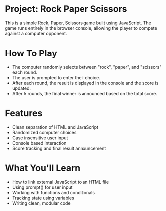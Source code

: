 # Project: Rock Paper Scissors
This is a simple Rock, Paper, Scissors game built using JavaScript. The game runs entirely in the browser console, allowing the player to compete against a computer opponent.

# How To Play

- The computer randomly selects between "rock", "paper", and "scissors" each round.
- The user is prompted to enter their choice.
- After each round, the result is displayed in the console and the score is updated.
- After 5 rounds, the final winner is announced based on the total score.

# Features
- Clean separation of HTML and JavaScript
- Randomized computer choices
- Case insensitive user input
- Console based interaction
- Score tracking and final result announcement

# What You'll Learn
- How to link external JavaScript to an HTML file
- Using prompt() for user input
- Working with functions and conditionals
- Tracking state using variables
- Writing clean, modular code
